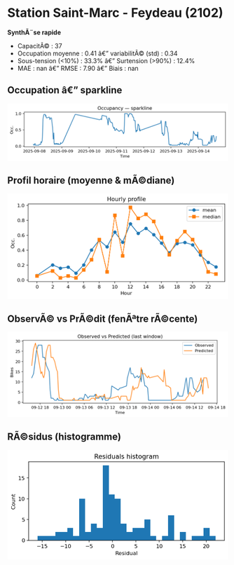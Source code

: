 ﻿# Station Saint-Marc - Feydeau (2102)

**SynthÃ¨se rapide**
- CapacitÃ© : 37
- Occupation moyenne : 0.41 â€” variabilitÃ© (std) : 0.34
- Sous-tension (<10%) : 33.3% â€” Surtension (>90%) : 12.4%
- MAE : nan â€” RMSE : 7.90 â€” Biais : nan

## Occupation â€” sparkline
![sparkline](../assets/figs/stations/2102/sparkline.png)

## Profil horaire (moyenne & mÃ©diane)
![hourly](../assets/figs/stations/2102/hourly.png)

## ObservÃ© vs PrÃ©dit (fenÃªtre rÃ©cente)
![ovsp](../assets/figs/stations/2102/obs_vs_pred.png)

## RÃ©sidus (histogramme)
![resid](../assets/figs/stations/2102/residual_hist.png)
